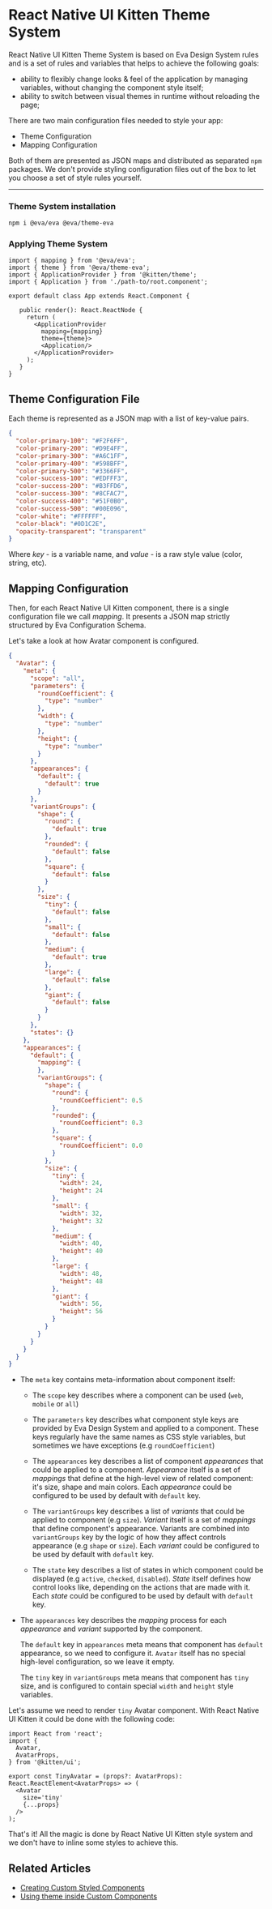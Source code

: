 # React Native UI Kitten Theme System

React Native UI Kitten Theme System is based on Eva Design System rules and is a set of rules and variables that helps to achieve the following goals:

- ability to flexibly change looks & feel of the application by managing variables, without changing the component style itself;
- ability to switch between visual themes in runtime without reloading the page;

There are two main configuration files needed to style your app:
* Theme Configuration
* Mapping Configuration

Both of them are presented as JSON maps and distributed as separated `npm` packages.
We don't provide styling configuration files out of the box to let you choose a set of style rules yourself.
<hr>

### Theme System installation

```bash
npm i @eva/eva @eva/theme-eva
```

### Applying Theme System

```tsx
import { mapping } from '@eva/eva';
import { theme } from '@eva/theme-eva';
import { ApplicationProvider } from '@kitten/theme';
import { Application } from './path-to/root.component';

export default class App extends React.Component {

   public render(): React.ReactNode {
     return (
       <ApplicationProvider
         mapping={mapping}
         theme={theme}>
         <Application/>
       </ApplicationProvider>
     );
   }
}
```

## Theme Configuration File

Each theme is represented as a JSON map with a list of key-value pairs.

```json
{
  "color-primary-100": "#F2F6FF",
  "color-primary-200": "#D9E4FF",
  "color-primary-300": "#A6C1FF",
  "color-primary-400": "#598BFF",
  "color-primary-500": "#3366FF",
  "color-success-100": "#EDFFF3",
  "color-success-200": "#B3FFD6",
  "color-success-300": "#8CFAC7",
  "color-success-400": "#51F0B0",
  "color-success-500": "#00E096",
  "color-white": "#FFFFFF",
  "color-black": "#0D1C2E",
  "opacity-transparent": "transparent"
}
```
Where *key* - is a variable name, and *value* - is a raw style value (color, string, etc).

## Mapping Configuration

Then, for each React Native UI Kitten component, there is a single configuration file we call *mapping*. It presents a JSON map strictly structured by Eva Configuration Schema.


Let's take a look at how Avatar component is configured.

```json
{
  "Avatar": {
    "meta": {
      "scope": "all",
      "parameters": {
        "roundCoefficient": {
          "type": "number"
        },
        "width": {
          "type": "number"
        },
        "height": {
          "type": "number"
        }
      },
      "appearances": {
        "default": {
          "default": true
        }
      },
      "variantGroups": {
        "shape": {
          "round": {
            "default": true
          },
          "rounded": {
            "default": false
          },
          "square": {
            "default": false
          }
        },
        "size": {
          "tiny": {
            "default": false
          },
          "small": {
            "default": false
          },
          "medium": {
            "default": true
          },
          "large": {
            "default": false
          },
          "giant": {
            "default": false
          }
        }
      },
      "states": {}
    },
    "appearances": {
      "default": {
        "mapping": {
        },
        "variantGroups": {
          "shape": {
            "round": {
              "roundCoefficient": 0.5
            },
            "rounded": {
              "roundCoefficient": 0.3
            },
            "square": {
              "roundCoefficient": 0.0
            }
          },
          "size": {
            "tiny": {
              "width": 24,
              "height": 24
            },
            "small": {
              "width": 32,
              "height": 32
            },
            "medium": {
              "width": 40,
              "height": 40
            },
            "large": {
              "width": 48,
              "height": 48
            },
            "giant": {
              "width": 56,
              "height": 56
            }
          }
        }
      }
    }
  }
}
```

* The `meta` key contains meta-information about component itself:
  * The `scope` key describes where a component can be used (`web`, `mobile` or `all`)
  
  * The `parameters` key describes what component style keys are provided by Eva Design System and applied to a component. These keys regularly have the same names as CSS style variables, but sometimes we have exceptions (e.g `roundCoefficient`)
  
  * The `appearances` key describes a list of component *appearances* that could be applied to a component. *Appearance* itself is a set of *mappings* that define at the high-level view of related component: it's size, shape and main colors. Each *appearance* could be configured to be used by default with `default` key.
  
  * The `variantGroups` key describes a list of *variants* that could be applied to component (e.g `size`). *Variant* itself is a set of *mappings* that define component's appearance. Variants are combined into `variantGroups` key by the logic of how they affect controls appearance (e.g `shape` or `size`). Each *variant* could be configured to be used by default with `default` key.
  
  * The `state` key describes a list of states in which component could be displayed (e.g `active`, `checked`, `disabled`). *State* itself defines how control looks like, depending on the actions that are made with it. Each *state* could be configured to be used by default with `default` key.
  
* The `appearances` key describes the *mapping* process for each *appearance* and *variant* supported by the component.

  The `default` key in `appearances` meta means that component has `default` appearance, so we need to configure it. `Avatar` itself has no special high-level configuration, so we leave it empty.
  
  The `tiny` key in `variantGroups` meta means that component has `tiny` size, and is configured to contain special `width` and `height` style variables.
  
Let's assume we need to render `tiny` Avatar component. With React Native UI Kitten it could be done with the following code:

```tsx
import React from 'react';
import {
  Avatar,
  AvatarProps,
} from '@kitten/ui';

export const TinyAvatar = (props?: AvatarProps): React.ReactElement<AvatarProps> => (
  <Avatar 
    size='tiny'
    {...props}
  />
);
```

That's it! All the magic is done by React Native UI Kitten style system and we don't have to inline some styles to achieve this.

## Related Articles

- [Creating Custom Styled Components](docs/guides/theme-using-mapping)
- [Using theme inside Custom Components](docs/guides/theme-using-variables)
